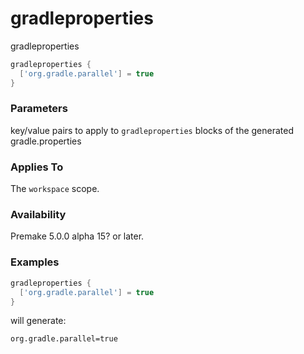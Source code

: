 # gradleproperties #

gradleproperties

```Lua
gradleproperties {
  ['org.gradle.parallel'] = true
}
```

### Parameters ###

key/value pairs to apply to `gradleproperties` blocks of the generated gradle.properties

### Applies To ###

The `workspace` scope.

### Availability ###

Premake 5.0.0 alpha 15? or later.

### Examples ###

```Lua
gradleproperties {
  ['org.gradle.parallel'] = true
}
```

will generate:

```
org.gradle.parallel=true
```
